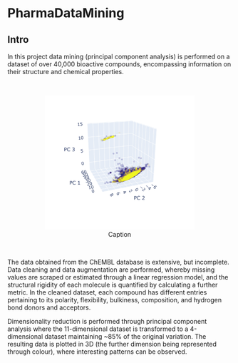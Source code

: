 # PharmaDataMining

## Intro

In this project data mining (principal component analysis) is performed on a dataset of over 40,000 bioactive compounds, encompassing information on their structure and chemical properties.

<br/>
<p align="center">
  <img src="./readme_media/phases.gif" width="336" height="300"><br/>
  Caption
 </p>
<br/>

The data obtained from the ChEMBL database is extensive, but incomplete. Data cleaning and data augmentation are performed, whereby missing values are scraped or estimated through a linear regression model, and the structural rigidity of each molecule is quantified by calculating a further metric. In the cleaned dataset, each compound has different entries pertaining to its polarity, flexibility, bulkiness, composition, and hydrogen bond donors and acceptors.<br/>

Dimensionality reduction is performed through principal component analysis where the 11-dimensional dataset is transformed to a 4-dimensional dataset maintaining ~85% of the original variation. The resulting data is plotted in 3D (the further dimension being represented through colour), where interesting patterns can be observed.<br/>
